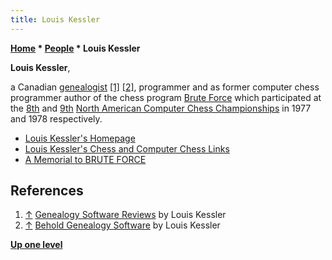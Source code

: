 ```yaml
---
title: Louis Kessler
---
```

**[Home](Home "Home") \* [People](People "People") \* Louis Kessler**


**Louis Kessler**,  

a Canadian [genealogist](https://en.wikipedia.org/wiki/Genealogy) <a id="cite-note-1" href="#cite-ref-1">[1]</a>
<a id="cite-note-2" href="#cite-ref-2">[2]</a>, programmer and as former computer chess programmer author of the chess program [Brute Force](Brute_Force_(Program) "Brute Force (Program)") which participated at the [8th](ACM_1977 "ACM 1977") and [9th](ACM_1978 "ACM 1978") [North American Computer Chess Championships](ACM_North_American_Computer_Chess_Championship "ACM North American Computer Chess Championship") in 1977 and 1978 respectively.






* [Louis Kessler's Homepage](http://www.lkessler.com/index.shtml)
* [Louis Kessler's Chess and Computer Chess Links](http://www.lkessler.com/cclinks.shtml)
* [A Memorial to BRUTE FORCE](http://www.lkessler.com/brutefor.shtml)


## References


1. <a id="cite-ref-1" href="#cite-note-1">↑</a> [Genealogy Software Reviews](http://www.gensoftreviews.com/) by Louis Kessler
2. <a id="cite-ref-2" href="#cite-note-2">↑</a> [Behold Genealogy Software](http://www.beholdgenealogy.com/) by Louis Kessler

**[Up one level](People "People")**







 
